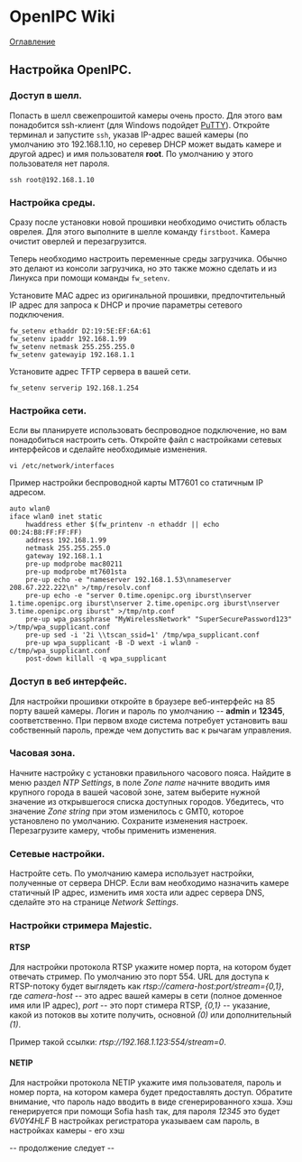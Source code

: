 # OpenIPC Wiki
[Оглавление](../README.md)

Настройка OpenIPC.
------------------

### Доступ в шелл.

Попасть в шелл свежепрошитой камеры очень просто. Для этого вам понадобится
ssh-клиент (для Windows подойдет [PuTTY](https://putty.org/)). Откройте терминал
и запустите `ssh`, указав IP-адрес вашей камеры (по умолчанию это 192.168.1.10,
но серевер DHCP может выдать камере и другой адрес) и имя пользователя __root__.
По умолчанию у этого пользователя нет пароля.
```
ssh root@192.168.1.10
```

### Настройка среды.

Сразу после установки новой прошивки необходимо очистить область оврелея. Для
этого выполните в шелле команду `firstboot`. Камера очистит оверлей и
перезагрузится.

Теперь необходимо настроить переменные среды загрузчика. Обычно это делают из
консоли загрузчика, но это также можно сделать и из Линукса при помощи команды
`fw_setenv`.

Установите MAC адрес из оригинальной прошивки, предпочтительный IP aдрес для
запроса к DHCP и прочие параметры сетевого подключения.
```
fw_setenv ethaddr D2:19:5E:EF:6A:61
fw_setenv ipaddr 192.168.1.99
fw_setenv netmask 255.255.255.0
fw_setenv gatewayip 192.168.1.1
```
Установите адрес TFTP сервера в вашей сети.
```
fw_setenv serverip 192.168.1.254
```

### Настройка сети.

Если вы планируете использовать беспроводное подключение, но вам понадобиться
настроить сеть. Откройте файл с настройками сетевых интерфейсов и сделайте
необходимые изменения.
```
vi /etc/network/interfaces
```
Пример настройки беспроводной карты MT7601 со статичным IP адресом.
```
auto wlan0
iface wlan0 inet static
    hwaddress ether $(fw_printenv -n ethaddr || echo 00:24:B8:FF:FF:FF)
    address 192.168.1.99
    netmask 255.255.255.0
    gateway 192.168.1.1
    pre-up modprobe mac80211
    pre-up modprobe mt7601sta
    pre-up echo -e "nameserver 192.168.1.53\nnameserver 208.67.222.222\n" >/tmp/resolv.conf
    pre-up echo -e "server 0.time.openipc.org iburst\nserver 1.time.openipc.org iburst\nserver 2.time.openipc.org iburst\nserver 3.time.openipc.org iburst" >/tmp/ntp.conf
    pre-up wpa_passphrase "MyWirelessNetwork" "SuperSecurePassword123" >/tmp/wpa_supplicant.conf
    pre-up sed -i '2i \\tscan_ssid=1' /tmp/wpa_supplicant.conf
    pre-up wpa_supplicant -B -D wext -i wlan0 -c/tmp/wpa_supplicant.conf
    post-down killall -q wpa_supplicant
```

### Доступ в веб интерфейс.

Для настройки прошивки откройте в браузере веб-интерфейс на 85 порту вашей
камеры. Логин и пароль по умолчанию -- __admin__ и __12345__, соответственно.
При первом входе система потребует установить ваш собственный пароль, прежде
чем допустить вас к рычагам управления.

### Часовая зона.

Начните настройку с установки правильного часового пояса. Найдите в меню раздел
_NTP Settings_, в поле _Zone name_ начните вводить имя крупного города в вашей
часовой зоне, затем выберите нужной значение из открывшегося списка доступных
городов. Убедитесь, что значение _Zone string_ при этом изменилось с GMT0,
которое установлено по умолчанию. Сохраните изменения настроек. Перезагрузите
камеру, чтобы применить изменения.

### Сетевые настройки.

Настройте сеть. По умолчанию камера использует настройки, полученные от сервера
DHCP. Если вам необходимо назначить камере статичный IP адрес, изменить имя
хоста или адрес сервера DNS, сделайте это на странице _Network Settings_.

### Настройки стримера Majestic.

#### RTSP

Для настройки протокола RTSP укажите номер порта, на котором будет отвечать
стример. По умолчанию это порт 554. URL для доступа к RTSP-потоку будет
выглядеть как _rtsp://camera-host:port/stream={0,1}_, где _camera-host_
-- это адреc вашей камеры в сети (полное доменное имя или IP адрес), _port_ --
это порт стимера RTSP, _{0,1}_ -- указание, какой из потоков вы хотите получить,
основной _(0)_ или дополнительный _(1)_.

Пример такой ссылки: _rtsp://192.168.1.123:554/stream=0_.

#### NETIP

Для настройки протокола NETIP укажите имя пользователя, пароль и номер порта, на
котором камера будет предоставлять доступ. Обратите внимание, что пароль надо
вводить в виде сгенерированного хэша. Хэш генерируется при помощи Sofia hash
так, для пароля _12345_ это будет _6V0Y4HLF_
В настройках регистратора указываем сам пароль, в настройках камеры - его хэш

-- продолжение следует --
